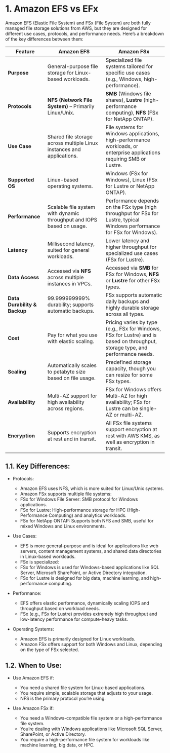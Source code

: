 # 1. Amazon EFS vs EFx

Amazon EFS (Elastic File System) and FSx (File System) are both fully managed file storage solutions from AWS, but they are designed for different use cases, protocols, and performance needs. Here’s a breakdown of the key differences between them:

| **Feature**                 | **Amazon EFS**                                   | **Amazon FSx**                                                                 |
|-----------------------------|--------------------------------------------------|--------------------------------------------------------------------------------|
| **Purpose**                 | General-purpose file storage for Linux-based workloads. | Specialized file systems tailored for specific use cases (e.g., Windows, high-performance). |
| **Protocols**               | **NFS (Network File System)** – Primarily Linux/Unix. | **SMB** (Windows file shares), **Lustre** (high-performance computing), **NFS** (FSx for NetApp ONTAP). |
| **Use Case**                | Shared file storage across multiple Linux instances and applications. | File systems for Windows applications, high-performance workloads, or enterprise applications requiring SMB or Lustre. |
| **Supported OS**            | Linux-based operating systems.                   | Windows (FSx for Windows), Linux (FSx for Lustre or NetApp ONTAP).              |
| **Performance**             | Scalable file system with dynamic throughput and IOPS based on usage. | Performance depends on the FSx type (high throughput for FSx for Lustre, typical Windows performance for FSx for Windows). |
| **Latency**                 | Millisecond latency, suited for general workloads. | Lower latency and higher throughput for specialized use cases (FSx for Lustre). |
| **Data Access**             | Accessed via **NFS** across multiple instances in VPCs. | Accessed via **SMB** for FSx for Windows, **NFS** or **Lustre** for other FSx types. |
| **Data Durability & Backup**| 99.999999999% durability; supports automatic backups. | FSx supports automatic daily backups and highly durable storage across all types. |
| **Cost**                    | Pay for what you use with elastic scaling.         | Pricing varies by type (e.g., FSx for Windows, FSx for Lustre) and is based on throughput, storage type, and performance needs. |
| **Scaling**                 | Automatically scales to petabyte size based on file usage. | Predefined storage capacity, though you can resize for some FSx types.          |
| **Availability**            | Multi-AZ support for high availability across regions. | FSx for Windows offers Multi-AZ for high availability; FSx for Lustre can be single-AZ or multi-AZ. |
| **Encryption**              | Supports encryption at rest and in transit.        | All FSx file systems support encryption at rest with AWS KMS, as well as encryption in transit. |

## 1.1. Key Differences:

- Protocols:
    - Amazon EFS uses NFS, which is more suited for Linux/Unix systems.
    - Amazon FSx supports multiple file systems:
    - FSx for Windows File Server: SMB protocol for Windows applications.
    - FSx for Lustre: High-performance storage for HPC (High-Performance Computing) and analytics workloads.
    - FSx for NetApp ONTAP: Supports both NFS and SMB, useful for mixed Windows and Linux environments.

- Use Cases:
    - EFS is more general-purpose and is ideal for applications like web servers, content management systems, and shared data directories in Linux-based workloads.
    - FSx is specialized:
    - FSx for Windows is used for Windows-based applications like SQL Server, Microsoft SharePoint, or Active Directory integration.
    - FSx for Lustre is designed for big data, machine learning, and high-performance computing.

- Performance:
    - EFS offers elastic performance, dynamically scaling IOPS and throughput based on workload needs.
    - FSx (e.g., FSx for Lustre) provides extremely high throughput and low-latency performance for compute-heavy tasks.

- Operating Systems:
    - Amazon EFS is primarily designed for Linux workloads.
    - Amazon FSx offers support for both Windows and Linux, depending on the type of FSx selected.

## 1.2. When to Use:
- Use Amazon EFS if:
    - You need a shared file system for Linux-based applications.
    - You require simple, scalable storage that adjusts to your usage.
    - NFS is the primary protocol you’re using.

- Use Amazon FSx if:
    - You need a Windows-compatible file system or a high-performance file system.
    - You’re dealing with Windows applications like Microsoft SQL Server, SharePoint, or Active Directory.
    - You require a high-performance file system for workloads like machine learning, big data, or HPC.